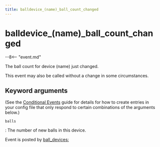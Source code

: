 ```yaml
---
title: balldevice_(name)_ball_count_changed
---
```


# balldevice_(name)_ball_count_changed


--8<-- "event.md"

The ball count for device (name) just changed.

This event may also be called without a change in some circumstances.

## Keyword arguments

(See the [Conditional Events](overview/conditional.md)
guide for details for how to create entries in your config file that
only respond to certain combinations of the arguments below.)

`balls`

:   The number of new balls in this device.

Event is posted by [ball_devices:](../config/ball_devices.md)
